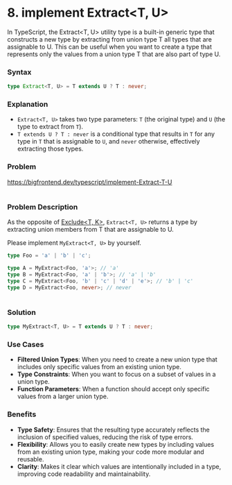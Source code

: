 # 8. implement Extract<T, U>

In TypeScript, the Extract<T, U> utility type is a built-in generic type that constructs a new type by extracting from union type T all types that are assignable to U. This can be useful when you want to create a type that represents only the values from a union type T that are also part of type U.


### Syntax

```typescript
type Extract<T, U> = T extends U ? T : never;
```

### Explanation

* `Extract<T, U>` takes two type parameters: `T` (the original type) and `U` (the type to extract from `T`).
* `T extends U ? T : never` is a conditional type that results in `T` for any type in `T` that is assignable to `U`, and `never` otherwise, effectively extracting those types.


### Problem

https://bigfrontend.dev/typescript/implement-Extract-T-U

#

### Problem Description

As the opposite of [Exclude<T, K>](https://bigfrontend.dev/typescript/implement-Exclude-T-E), `Extract<T, U>` returns a type by extracting union members from T that are assignable to U.

Please implement `MyExtract<T, U>` by yourself.

```ts
type Foo = 'a' | 'b' | 'c';

type A = MyExtract<Foo, 'a'>; // 'a'
type B = MyExtract<Foo, 'a' | 'b'>; // 'a' | 'b'
type C = MyExtract<Foo, 'b' | 'c' | 'd' | 'e'>; // 'b' | 'c'
type D = MyExtract<Foo, never>; // never
```

#

### Solution

```ts
type MyExtract<T, U> = T extends U ? T : never;
```

### Use Cases

* **Filtered Union Types**: When you need to create a new union type that includes only specific values from an existing union type.
* **Type Constraints**: When you want to focus on a subset of values in a union type.
* **Function Parameters**: When a function should accept only specific values from a larger union type.

### Benefits

* **Type Safety**: Ensures that the resulting type accurately reflects the inclusion of specified values, reducing the risk of type errors.
* **Flexibility**: Allows you to easily create new types by including values from an existing union type, making your code more modular and reusable.
* **Clarity**: Makes it clear which values are intentionally included in a type, improving code readability and maintainability.
